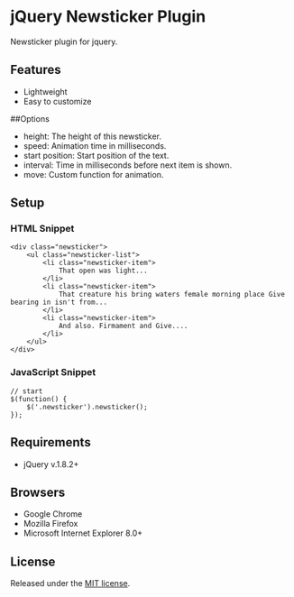 # jQuery Newsticker Plugin
Newsticker plugin for jquery.

## Features
- Lightweight
- Easy to customize

##Options
- height: The height of this newsticker.
- speed: Animation time in milliseconds.
- start position: Start position of the text. 
- interval: Time in milliseconds before next item is shown.
- move: Custom function for animation.

## Setup
### HTML Snippet

	<div class="newsticker">
	    <ul class="newsticker-list">
	        <li class="newsticker-item">
	        	That open was light...
	        </li>
	        <li class="newsticker-item">
	        	That creature his bring waters female morning place Give bearing in isn't from...
	        </li>
	        <li class="newsticker-item">
	        	And also. Firmament and Give....
	        </li>
	    </ul>
	</div>

### JavaScript Snippet

	// start
	$(function() {
		$('.newsticker').newsticker();
	});

## Requirements
- jQuery v.1.8.2+  

## Browsers
- Google Chrome
- Mozilla Firefox
- Microsoft Internet Explorer 8.0+

## License
Released under the [MIT license](http://opensource.org/licenses/MIT).